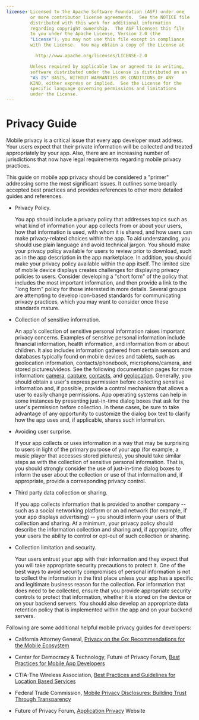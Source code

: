 ```yaml
---
license: Licensed to the Apache Software Foundation (ASF) under one
         or more contributor license agreements.  See the NOTICE file
         distributed with this work for additional information
         regarding copyright ownership.  The ASF licenses this file
         to you under the Apache License, Version 2.0 (the
         "License"); you may not use this file except in compliance
         with the License.  You may obtain a copy of the License at

           http://www.apache.org/licenses/LICENSE-2.0

         Unless required by applicable law or agreed to in writing,
         software distributed under the License is distributed on an
         "AS IS" BASIS, WITHOUT WARRANTIES OR CONDITIONS OF ANY
         KIND, either express or implied.  See the License for the
         specific language governing permissions and limitations
         under the License.
---
```


Privacy Guide
=============

Mobile privacy is a critical issue that every app developer must address. Your users expect that their private information will be collected and treated appropriately by your app. Also, there are an increasing number of jurisdictions that now have legal requirements regarding mobile privacy practices.

This guide on mobile app privacy should be considered a "primer" addressing some the most significant issues. It outlines some broadly accepted best practices and provides references to other more detailed guides and references.

* Privacy Policy.

    You app should include a privacy policy that addresses topics such as what kind of information your app collects from or about your users, how that information is used, with whom it is shared, and how users can make privacy-related choices within the app. To aid understanding, you should use plain language and avoid technical jargon. You should make your privacy policy available for users to review prior to download, such as in the app description in the app marketplace. In addition, you should make your privacy policy available within the app itself. The limited size of mobile device displays creates challenges for displaying privacy policies to users. Consider developing a "short form" of the policy that includes the most important information, and then provide a link to the "long form" policy for those interested in more details. Several groups are attempting to develop icon-based standards for communicating privacy practices, which you may want to consider once these standards mature.

* Collection of sensitive information.

    An app's collection of sensitive personal information raises important privacy concerns. Examples of sensitive personal information include financial information, health information, and information from or about children. It also includes information gathered from certain sensors and databases typically found on mobile devices and tablets, such as geolocation information, contacts/phonebook, microphone/camera, and stored pictures/videos. See the following documentation pages for more information: [camera](cordova_camera_camera.md.html), [capture](cordova_media_capture_capture.md.html), [contacts](cordova_contacts_contacts.md.html), and [geolocation](cordova_geolocation_geolocation.md.html). Generally, you should obtain a user's express permission before collecting sensitive information and, if possible, provide a control mechanism that allows a user to easily change permissions. App operating systems can help in some instances by presenting just-in-time dialog boxes that ask for the user's permission before collection. In these cases, be sure to take advantage of any opportunity to customize the dialog box text to clarify how the app uses and, if applicable, shares such information.

* Avoiding user surprise.

    If your app collects or uses information in a way that may be surprising to users in light of the primary purpose of your app (for example, a music player that accesses stored pictures), you should take similar steps as with the collection of sensitive personal information. That is, you should strongly consider the use of just-in-time dialog boxes to inform the user about the collection or use of that information and, if appropriate, provide a corresponding privacy control.

* Third party data collection or sharing.

    If you app collects information that is provided to another company -- such as a social networking platform or an ad network (for example, if your app displays advertising) -- you should inform your users of that collection and sharing. At a minimum, your privacy policy should describe the information collection and sharing and, if appropriate, offer your users the ability to control or opt-out of such collection or sharing.

* Collection limitation and security.

    Your users entrust your app with their information and they expect that you will take appropriate security precautions to protect it. One of the best ways to avoid security compromises of personal information is not to collect the information in the first place unless your app has a specific and legitimate business reason for the collection. For information that does need to be collected, ensure that you provide appropriate security controls to protect that information, whether it is stored on the device or on your backend servers. You should also develop an appropriate data retention policy that is implemented within the app and on your backend servers.

Following are some additional helpful mobile privacy guides for developers:

* California Attorney General, [Privacy on the Go: Recommendations for the Mobile Ecosystem][1]

* Center for Democracy & Technology, Future of Privacy Forum, [Best Practices for Mobile App Developers][2]

* CTIA-The Wireless Association, [Best Practices and Guidelines for Location Based Services][3]

* Federal Trade Commission, [Mobile Privacy Disclosures: Building Trust Through Transparency][4]

* Future of Privacy Forum, [Application Privacy][5] Website

[1]: http://oag.ca.gov/sites/all/files/pdfs/privacy/privacy_on_the_go.pdf
[2]: http://www.futureofprivacy.org/wp-content/uploads/Best-Practices-for-Mobile-App-Developers_Final.pdf
[3]: http://www.ctia.org/business_resources/wic/index.cfm/AID/11300
[4]: http://www.ftc.gov/os/2013/02/130201mobileprivacyreport.pdf
[5]: http://www.applicationprivacy.org
